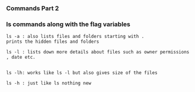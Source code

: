 ### Commands Part 2 

### ls commands along with the flag variables 

~~~
ls -a : also lists files and folders starting with . 
prints the hidden files and folders 

ls -l : lists down more details about files such as owner permissions , date etc.


ls -lh: works like ls -l but also gives size of the files 

ls -h : just like ls nothing new 


~~~